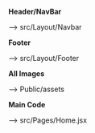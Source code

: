 **Header/NavBar**

--> src/Layout/Navbar

**Footer**

--> src/Layout/Footer

**All Images**

--> Public/assets

**Main Code**

--> src/Pages/Home.jsx

